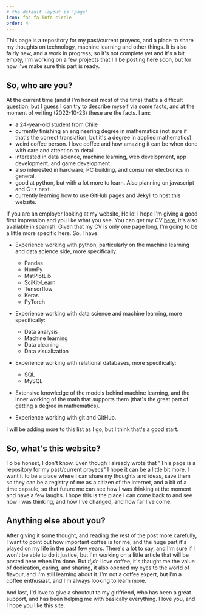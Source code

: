 ```yaml
---
# the default layout is 'page'
icon: fas fa-info-circle
order: 4
---
```

 

This page is a repository for my past/current proyecs, and a place to share my thoughts on technology, machine learning and other things. It is also fairly new, and a work in progress, so it's not complete yet and it's a bit empty, I'm working on a few projects that I'll be posting here soon, but for now I've make sure this part is ready. 

## So, who are you?

At the current time (and if I'm honest most of the time) that's a difficult question, but I guess I can try to describe myself via some facts, and at the moment of writing (2022-10-23) these are the facts. I am:

- a 24-year-old student from Chile
- currently finishing an engineering degree in mathematics (not sure if that's the correct translation, but it's a degree in applied mathematics).
- weird coffee person. I love coffee and how amazing it can be when done with care and attention to detail.
- interested in data science, machine learning, web development, app development, and game development.
- also interested in hardware, PC building, and consumer electronics in general.
- good at python, but with a lot more to learn. Also planning on javascript and C++ next.
- currently learning how to use GitHub pages and Jekyll to host this website.


If you are an employer looking at my website, Hello! I hope I'm giving a good first impression and you like what you see. You can get my CV [here](https://fabiancastellano.github.io/asstes/files/fabian_castellano_modern_resume.pdf), it's also avaliable in [spanish](https://fabiancastellano.github.io/asstes/files/fabian_castellano_modern_resume_spanish.pdf). Given that my CV is only one page long, I'm going to be a little more specific here. So, I have:

- Experience working with python, particularly on the machine learning and data science side, more specifically:
    - Pandas
    - NumPy
    - MatPlotLib
    - SciKit-Learn
    - Tensorflow
    - Keras
    - PyTorch   

- Experience working with data science and machine learning, more specifically:
    - Data analysis
    - Machine learning
    - Data cleaning
    - Data visualization

- Experience working with relational databases, more specifically:
    - SQL
    - MySQL

- Extensive knowledge of the models behind machine learning, and the inner working of the math that supports them (that's the great part of getting a degree in mathematics).  
 
- Experience working with git and GitHub.

I will be adding more to this list as I go, but I think that's a good start.


## So, what's this website?

To be honest, I don't know. Even though I already wrote that "This page is a repository for my past/current proyecs" I hope it can be a little bit more. I want it to be a place where I can share my thoughts and ideas, save them so they can be a registry of me as a citizen of the internet, and a bit of a time capsule, so that future me can see how I was thinking at the moment and have a few laughs. I hope this is the place I can come back to and see how I was thinking, and how I've changed, and how far I've come.

## Anything else about you?

After giving it some thought, and reading the rest of the post more carefully, I want to point out how important coffee is for me, and the huge part it's played on my life in the past few years. There's a lot to say, and I'm sure if I won't be able to do it justice, but I'm working on a little article that will be posted here when I'm done. But *tl;dr* I love coffee, it's thaught me the value of dedication, caring, and sharing, it also opened my eyes to the world of flavour, and I'm still learning about it. I'm not a coffee expert, but I'm a coffee enthusiast, and I'm always looking to learn more.

And last, I'd love to give a shoutout to my girlfriend, who has been a great support, and has been helping me with basically everything. I love you, and I hope you like this site.






